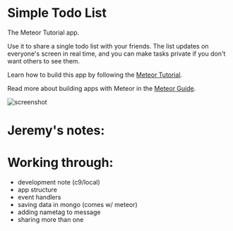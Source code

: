 # Simple Todo List

The Meteor Tutorial app.

Use it to share a single todo list with your friends. The list updates on everyone's screen in real time, and you can make tasks private if you don't want others to see them.

Learn how to build this app by following the [Meteor Tutorial](http://www.meteor.com/install).

Read more about building apps with Meteor in the [Meteor Guide](http://guide.meteor.com).

![screenshot](screenshot.png)

# Jeremy's notes:
# Working through:

- development note (c9/local)
- app structure
- event handlers
- saving data in mongo (comes w/ meteor)
- adding nametag to message
- sharing more than one 
